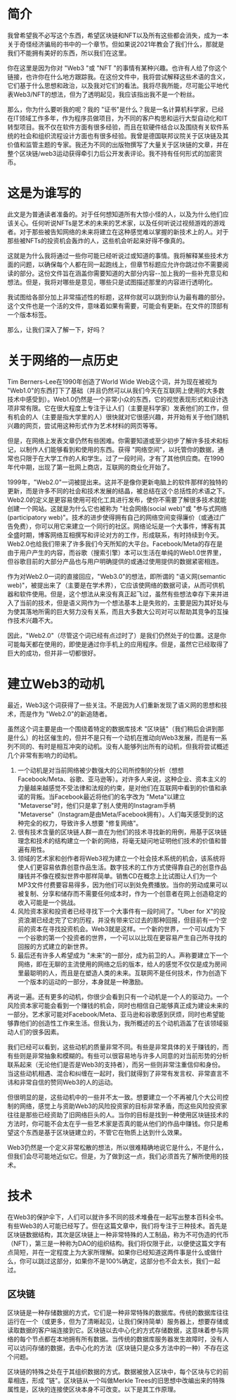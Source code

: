 # 简介

我曾希望我不必写这个东西，希望区块链和NFT以及所有这些都会消失，成为一本关于奇怪经济骗局的书中的一个章节。但如果说2021年教会了我们什么，那就是我们不能拥有美好的东西，所以我们在这里。 

你在这里是因为你对 "Web3 "或 "NFT "的事情有某种兴趣。也许有人给了你这个链接，也许你在什么地方跟踪我。在这份文件中，我将尝试解释这些术语的含义，它们基于什么思想和政治，以及我对它们的看法。我将尽我所能，尽可能公平地代表Web3/NFT的想法，但为了透明起见，我应该指出我不是一个粉丝。 

那么，你为什么要听我的呢？我的 "证书"是什么？我是一名计算机科学家，已经在IT领域工作多年，作为程序员做项目，为不同的客户构思和运行大型自动化和IT转型项目。我不仅在软件方面有很多经验，而且在软硬件结合以及围绕有关软件系统的社会和组织流程设计方面也有很多经验。我曾是德国联邦议院关于区块链及其价值和监管主题的专家。我还为不同的出版物撰写了大量关于区块链的文章，并在整个区块链/web3运动获得牵引力后公开发表评论。我不持有任何形式的加密货币。

# 这是为谁写的

此文是为普通读者准备的。对于任何想知道所有大惊小怪的人，以及为什么他们应该关心。任何听说NFTs是艺术的未来的艺术家，以及任何听说过视频游戏的游戏者。对于那些被告知网络的未来将建立在这种感觉难以掌握的新技术上的人。对于那些被NFTs的投资机会轰炸的人，这些机会听起来好得不像真的。

这就是为什么我将通过一些你可能已经听说过或知道的事情。我将解释某些技术方面的问题，以确保每个人都在同一起跑线上，但章节标题应允许你跳过你不需要阅读的部分。这份文件旨在涵盖你需要知道的大部分内容--加上我的一些补充意见和想法。但是，我将对哪些是意见，哪些只是试图描述那里的内容进行透明化。

我试图给各部分加上非常描述性的标题，这样你就可以跳到你认为最有趣的部分。这个文件也是一个活的文件，意味着如果有需要，可能会有更新。在文件的顶部有一个版本标签。

那么，让我们深入了解一下，好吗？

# 关于网络的一点历史

Tim Berners-Lee在1990年创造了World Wide Web这个词，并为现在被视为 "Web1.0"的东西打下了基础（并且仍然可以从我们今天在互联网上使用的大多数技术中感受到）。Web1.0仍然是一个非常小众的东西，它的视觉表现形式和设计选项非常有限。它在很大程度上专注于让人们（主要是科学家）发表他们的工作，但有机会的人（主要是指大学里的人）很快就对它很感兴趣，并开始有关于他们随机兴趣的网页，尝试用这种形式作为艺术材料的网页等等。

但是，在网络上发表文章仍然有些困难。你需要知道或至少初步了解许多技术和标记，以制作人们能够看到和使用的东西。获得 "网络空间"，以托管你的数据，通常也只限于在大学工作的人和学生。过了一段时间，才有了其他供应商。在1990年代中期，出现了第一批网上商店，互联网的商业化开始了。

1999年，"Web2.0"一词被提出来。这并不是像你更新电脑上的软件那样的独特的更新，而是许多不同的社会和技术发展的结晶，被总结在这个总括性的术语之下。Web2.0的定义是更容易使用可视化工具进行发布，使你不需要了解很多技术就能创建一个网站。这就是为什么它也被称为 "社会网络(social web)"或 "参与式网络(participatory web)"。技术的进步使得拥有自己的网络空间变得廉价（或通过广告免费），你可以用它来建立一个同行的社区。网络论坛是一个大事件，博客有其全盛时期，博客网络互相撰写和评论对方的工作，形成联系，有时持续到今天。Web2.0也给我们带来了许多我们今天所知的大平台。Facebook/Meta的存在是由于用户产生的内容，而谷歌（搜索引擎）本可以生活在单纯的Web1.0世界里，但谷歌目前的大部分产品也与用户明确提供的或通过使用提供的数据紧密相连。

作为对Web2.0一词的直接回应，"Web3.0"的想法，即所谓的 "语义网(semantic web)"，被提出来了（主要是在学术界），它应该使网络的数据可读，从而可供机器和软件使用。但是，这个想法从来没有真正起飞过，虽然有些想法幸存下来并进入了当前的技术，但是语义网作为一个想法基本上是失败的，主要是因为其好处与为使其落地所需的巨大努力没有关系，而且大多数大公司对可以帮助其竞争的互操作技术兴趣不大。

因此，"Web2.0"（尽管这个词已经有点过时了）是我们仍然处于的位置。这是你可能每天都在使用的，即使是通过你手机上的应用程序。但是，虽然它已经取得了巨大的成功，但并非一切都很好。  

# 建立Web3的动机

最近，Web3这个词获得了一些关注。不是因为人们重新发现了语义网的思想和技术，而是作为 "Web2.0"的新追随者。

虽然这个词主要是由一个围绕着特定的数据库技术 "区块链"（我们稍后会讲到那是什么）的社区催生的，但并不是只有一个动机在推动向Web3发展，而是有一系列不同的、有时是相互冲突的动机。没有人能够列出所有的动机，但我将尝试概述几个非常有影响力的动机。

1. 一个动机是对当前网络被少数强大的公司所控制的分析（想想Facebook/Meta、谷歌、亚马逊等）。对许多人来说，这种企业、资本主义的力量越来越感觉不受法律和法规的约束，是对他们在互联网中看到的价值和承诺的背叛。当Facebook最近将他们的名字改为 "Meta"以建立 "Metaverse"时，他们只是拿了别人使用的Instagram手柄 "Metaverse"（Instagram是由Meta/Facebook拥有）。人们每天感受到的这种完全的权力，导致许多人想要 "修复网络"。
2. 很有技术含量的区块链人群一直在为他们的技术寻找新的用例，用基于区块链理念和技术的结构建立一个新的网络，将毫无疑问地证明他们技术的价值和普遍有用性。
3. 领域的艺术家和创作者将Web3视为建立一个社会技术系统的机会，该系统将使人们更容易依靠创意作品生活。数字技术的工作方式使得靠自己的创意作品赚钱并不像在模拟世界中那样简单。销售CD在概念上比试图让人们为一个MP3文件付费要容易得多，因为他们可以到处免费播放。当你的劳动成果可以被复制、分享和储存而不需要任何成本时，作为一个创意者在网上创造稳定的收入可能是一个挑战。
4. 风险资本家和投资者已经寻找下一个大事件有一段时间了。"Uber for X"的投资浪潮已经走完了它的历程，并没有带来它过去的那种回报，但目前有一个空前的资本在寻找投资机会。Web3就是这样。一个新的世界，一个可以成为下一个谷歌的第一个投资者的世界，一个可以以比现在更容易产生自己所寻找的回报的方式建立的新世界。
5. 最后还有许多人希望成为 "未来"的一部分，成为前卫的人。声称要建立下一个网络，即在无聊的主流使用的网络之后的版本，给人的感觉不仅仅是成为房间里最聪明的人，而且是在塑造人类的未来。互联网不是任何技术，作为创造下一个版本的运动的一部分，本身就是一种激励。

再说一遍。还有更多的动机，你很少会看到只有一个动机是一个人的驱动力。一个风险资本家可能会看到一个赚钱的机会，同时也相信自己能够真正成为建设未来的一部分。艺术家可能对Facebook/Meta、亚马逊和谷歌感到厌烦，同时也希望能够靠他们的创造性工作来生活。但我认为，我所概述的五个动机涵盖了在该领域驱动人们的很多因素。

我们已经可以看到，这些动机的质量非常不同。有些是非常具体的关于赚钱的，而有些则是非常抽象和模糊的。有些可以很容易地与许多人同意的对当前形势的分析联系起来（无论他们是否是Web3的支持者），而另一些则非常注重信仰和身份。当这些动机相遇、混合和纠缠在一起时，我们就得到了非常有发言权、非常直言不讳和非常自信的赞同Web3的人的运动。

但很明显的是，这些动机中的一些并不太一致。想要建立一个不再被几个大公司控制的网络，感觉上与资助Web3的风险投资家的目标非常矛盾，而这些风险投资家往往是那些已经资助了旧网络巨头的人。当你的目标是找到一种使用区块链技术的方法时，你可能不会太在乎一些艺术家是否真的能从他们的作品中赚钱。你只是希望这个东西是基于区块链建立的，不管它在物质上达到什么效果。

Web3仍然是一个定义非常松散的想法，所以很难精确地说它是什么，不是什么，但我们会尽可能地近似它。但是，为了做到这一点，我们必须首先了解所使用的技术。

# 技术

在Web3的保护伞下，人们可以就许多不同的技术堆叠在一起写出整本百科全书。有些Web3的人可能已经写了。但在这篇文章中，我们将专注于三种技术。首先是区块链数据结构，其次是区块链上一种非常特殊的人工制品，称为不可伪造的代币（NFT），第三是一种称为DAO的组织结构。我们将仅限于此，以便使这篇文字有点简短，并在一定程度上为大家所理解。如果你已经知道这两件事是什么或做什么，你可以跳过这部分，如果你不是100%确定，这部分也不会太长，我们一起过。

## 区块链

区块链是一种存储数据的方式，它们是一种非常特殊的数据库。传统的数据库往往运行在一个（或更多，但为了清晰起见，让我们保持简单）服务器上，想要存储或读取数据的客户端连接到它。区块链以去中心化的方式存储数据，这意味着参与网络的每个节点都在本地拥有所有数据。当传统的数据库服务器发生故障时，没有人可以访问存储的数据，去中心化的方法（区块链只是众多方法中的一种）不存在这个问题。

区块链的特殊之处在于其组织数据的方式。数据被放入区块中，每个区块与它的前辈相连，形成 "链"。区块链从一个叫做Merkle Trees的旧思想中改编出来的特殊属性是，区块的连接使区块本身不可改变。以下是其工作原理。

